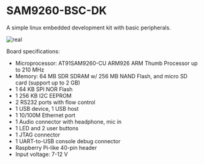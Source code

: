 # SAM9260-BSC-DK
A simple linux embedded development kit with basic peripherals.

![real](https://user-images.githubusercontent.com/43087878/200091405-b9322722-d534-4edb-b0e6-79b77ee1a9ef.jpg)

Board specifications:
- Microprocessor: AT91SAM9260-CU ARM926 ARM Thumb Processor up to 210 MHz
- Memory: 64 MB SDR SDRAM w/ 256 MB NAND Flash, and micro SD card (support up to 2 GB)
- 1 64 KB SPI NOR Flash
- 1 256 KB I2C EEPROM
- 2 RS232 ports with flow control
- 1 USB device, 1 USB host
- 1 10/100M Ethernet port
- 1 Audio connector with headphone, mic in
- 1 LED and 2 user buttons
- 1 JTAG connector
- 1 UART-to-USB console debug connector
- Raspberry Pi-like 40-pin header
- Input voltage: 7-12 V

